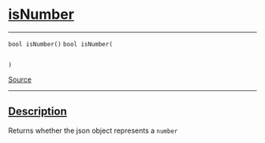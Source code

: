 
<h1 id="is-number">
 <a href="#/api/json/isNumber" class="anchor">
   <span>isNumber</span>
  </a>
</h1>

<div class="signature">

<hr>

  <div class="definition-container">
    <div class="definition">
      <code class="desktop-only"><span class="token keyword">bool</span> isNumber()</code>
      <code class="mobile-only"><span class="token keyword">bool</span> isNumber(
    
)</code>
      <div class="flex-spacing"></div>
      <a href="https://github.com/libocca/occa/blob/6d155d0c/include/occa/types/json.hpp#L466" target="_blank">Source</a>
    </div>
    
  </div>

  <hr>
</div>


<h2 id="description">
 <a href="#/api/json/isNumber?id=description" class="anchor">
   <span>Description</span>
  </a>
</h2>

Returns whether the json object represents a `number`
